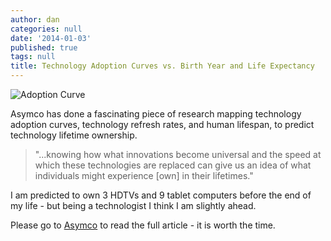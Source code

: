 ```yaml
---
author: dan
categories: null
date: '2014-01-03'
published: true
tags: null
title: Technology Adoption Curves vs. Birth Year and Life Expectancy
---
```


![Adoption Curve](/img/adoption_curve.jpg)

Asymco has done a fascinating piece of research mapping technology adoption curves, technology refresh rates, and human lifespan, to predict technology lifetime ownership.

> "...knowing how what innovations become universal and the speed at which these technologies are replaced can give us an idea of what individuals might experience [own] in their lifetimes."

<!--more-->

I am predicted to own 3 HDTVs and 9 tablet computers before the end of my life - but being a technologist I think I am slightly ahead.

Please go to [Asymco](http://www.asymco.com/2013/11/19/a-way-to-measure-ones-life/) to read the full article - it is worth the time.
